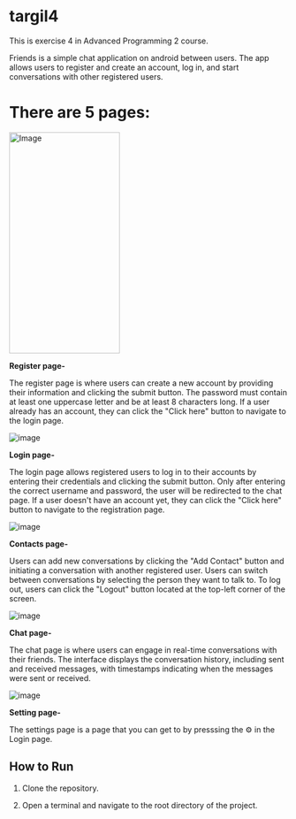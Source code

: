# targil4

This is exercise 4 in Advanced Programming 2 course.

Friends is a simple chat application on android between users.
The app allows users to register and create an account, log in, and start conversations with other registered users.

# There are 5  pages:

<img src="https://github.com/EladSoffer/targil4/assets/116814174/92ebd3a9-7cb5-4886-9a1e-906ec603e860" alt="Image" width="200" height="400">

<br />

**Register page-**

The register page is where users can create a new account by providing their information and clicking the submit button.
The password must contain at least one uppercase letter and be at least 8 characters long. If a user already has an account, they can click the "Click here" button to navigate to the login page.

![image](https://github.com/EladSoffer/targil4/assets/116814174/36fd0ebc-2443-4a8c-9ffc-f3c3124809c1)


**Login page-**

The login page allows registered users to log in to their accounts by entering their credentials and clicking the submit button.
Only after entering the correct username and password, the user will be redirected to the chat page.
If a user doesn't have an account yet, they can click the "Click here" button to navigate to the registration page.

![image](https://github.com/EladSoffer/targil4/assets/116814174/2641a6bb-f1be-4d99-9e22-055ca656228c)


**Contacts page-**

Users can add new conversations by clicking the "Add Contact" button and initiating a conversation with another registered user.
Users can switch between conversations by selecting the person they want to talk to.
To log out, users can click the "Logout" button located at the top-left corner of the screen.

![image](https://github.com/EladSoffer/targil4/assets/116814174/418179ba-f850-4a5f-a39e-be98d0afefdf)


**Chat page-**

The chat page is where users can engage in real-time conversations with their friends.
The interface displays the conversation history, including sent and received messages,
with timestamps indicating when the messages were sent or received.

![image](https://github.com/EladSoffer/targil4/assets/116814174/664a9abf-0c2c-4656-b8df-f4bfd69862c0)

**Setting page-**

The settings page is a page that you can get to by presssing the ⚙️ in the Login page.


## How to Run
1. Clone the repository.

2. Open a terminal and navigate to the root directory of the project.



